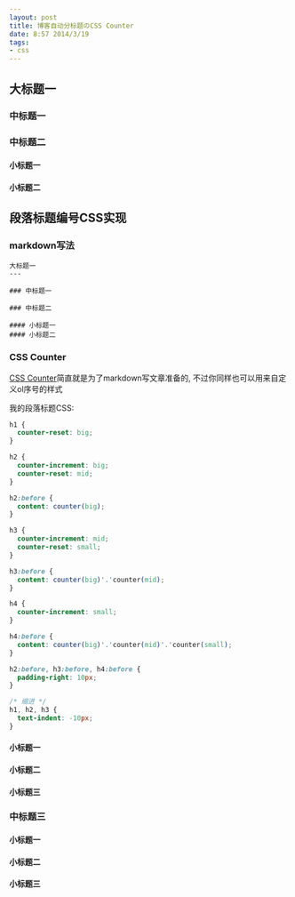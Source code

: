 ```yaml
---
layout: post
title: 博客自动分标题のCSS Counter
date: 8:57 2014/3/19
tags:
- css
---
```


大标题一
---

### 中标题一

### 中标题二

#### 小标题一
#### 小标题二

段落标题编号CSS实现
---

### markdown写法

```
大标题一
---

### 中标题一

### 中标题二

#### 小标题一
#### 小标题二
```

### CSS Counter

[CSS Counter](https://developer.mozilla.org/en-US/docs/Web/Guide/CSS/Counters)简直就是为了markdown写文章准备的, 不过你同样也可以用来自定义ol序号的样式

我的段落标题CSS:

```css
h1 {
  counter-reset: big;
}

h2 {
  counter-increment: big;
  counter-reset: mid;
}

h2:before {
  content: counter(big);
}

h3 {
  counter-increment: mid;
  counter-reset: small;
}

h3:before {
  content: counter(big)'.'counter(mid);
}

h4 {
  counter-increment: small;
}

h4:before {
  content: counter(big)'.'counter(mid)'.'counter(small);
}

h2:before, h3:before, h4:before {
  padding-right: 10px;
}

/* 缩进 */
h1, h2, h3 {
  text-indent: -10px;
}

```

#### 小标题一
#### 小标题二
#### 小标题三

### 中标题三

#### 小标题一
#### 小标题二
#### 小标题三

